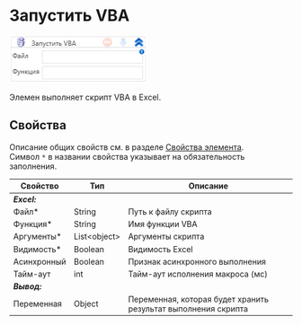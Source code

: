 # Запустить VBA

![](<../../../.gitbook/assets/image (577).png>)

Элемен выполняет скрипт VBA в Excel.

## Свойства

Описание общих свойств см. в разделе [Свойства элемента](https://docs.primo-rpa.ru/primo-rpa/primo-studio/process/elements#svoistva-elementa).\
Символ `*` в названии свойства указывает на обязательность заполнения.

| Свойство    | Тип           | Описание                     |
| ----------- | ------------- | ---------------------------- |
| ***Excel:*** |  |  |
| Файл\*      | String        | Путь к файлу скрипта         |
| Функция\*   | String        | Имя функции VBA              |
| Аргументы\* | List\<object> | Аргументы скрипта            |
| Видимость\* | Boolean       | Видимость Excel              |
| Асинхронный | Boolean       | Признак асинхронного выполнения |
| Тайм-аут    | int           | Тайм-аут исполнения макроса (мс) |
|  ***Вывод:*** |   |  |
| Переменная  | Object        | Переменная, которая будет хранить результат выполнения скрипта |
